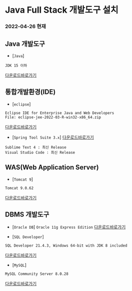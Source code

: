 # Java Full Stack 개발도구 설치
### 2022-04-26 현재

## Java 개발도구

* [```Java```]
```
JDK 15 이하
```
[다운로드바로가기](https://www.oracle.com/java/technologies/downloads/archive/)

## 통합개발환경(IDE)

* [```eclipse```]
```
Eclipse IDE for Enterprise Java and Web Developers   
File: eclipse-jee-2022-03-R-win32-x86_64.zip
```
[다운로드바로가기](https://www.eclipse.org/downloads/packages/)

* [```Spring Tool Suite 3.x```]
[다운로드바로가기](https://github.com/spring-projects/toolsuite-distribution/wiki/Spring-Tool-Suite-3)
 
```
Sublime Text 4 : 최신 Release
Visual Studio Code : 최신 Release
```

## WAS(Web Application Server)
* [```Tomcat 9```]
```
Tomcat 9.0.62
```
[다운로드바로가기](https://tomcat.apache.org/download-90.cgi)

## DBMS 개발도구

* [```Oracle DB```]
```Oracle 11g Express Edition```
[다운로드바로가기](https://www.oracle.com/database/technologies/xe-prior-release-downloads.html) 

* [```SQL Developer```]
```
SQL Developer 21.4.3, Windows 64-bit with JDK 8 included
```
[다운로드바로가기](https://www.oracle.com/tools/downloads/sqldev-downloads.html)

* [```MySQL```]
```
MySQL Community Server 8.0.28
```
[다운로드바로가기](https://dev.mysql.com/downloads/installer/])
